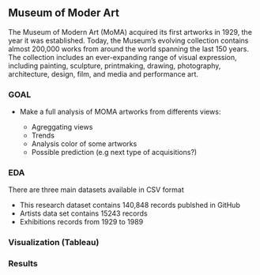 ## Museum of Moder Art

The Museum of Modern Art (MoMA) acquired its first artworks in 1929, the year it was established. Today, the Museum’s evolving collection contains almost 200,000 works from around the world spanning the last 150 years. The collection includes an ever-expanding range of visual expression, including painting, sculpture, printmaking, drawing, photography, architecture, design, film, and media and performance art.


### GOAL

- Make a full analysis of MOMA artworks from differents views:

    - Agreggating views 
    - Trends
    - Analysis color of some artworks
    - Possible prediction (e.g next type of acquisitions?)


### EDA

There are three main datasets available in CSV format

- This research dataset contains 140,848 records publshed in GitHub
- Artists data set contains 15243 records
- Exhibitions records from 1929 to 1989



### Visualization (Tableau)





### Results








